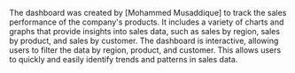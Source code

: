 The dashboard was created by [Mohammed Musaddique] to track the sales performance of the company's products. It includes a variety of charts and graphs that provide insights into sales data, such as sales by region, sales by product, and sales by customer. The dashboard is interactive, allowing users to filter the data by region, product, and customer. This allows users to quickly and easily identify trends and patterns in sales data.
